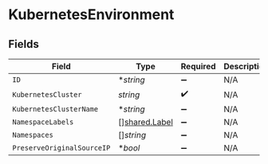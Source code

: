 # KubernetesEnvironment


## Fields

| Field                                          | Type                                           | Required                                       | Description                                    |
| ---------------------------------------------- | ---------------------------------------------- | ---------------------------------------------- | ---------------------------------------------- |
| `ID`                                           | **string*                                      | :heavy_minus_sign:                             | N/A                                            |
| `KubernetesCluster`                            | *string*                                       | :heavy_check_mark:                             | N/A                                            |
| `KubernetesClusterName`                        | **string*                                      | :heavy_minus_sign:                             | N/A                                            |
| `NamespaceLabels`                              | [][shared.Label](../../models/shared/label.md) | :heavy_minus_sign:                             | N/A                                            |
| `Namespaces`                                   | []*string*                                     | :heavy_minus_sign:                             | N/A                                            |
| `PreserveOriginalSourceIP`                     | **bool*                                        | :heavy_minus_sign:                             | N/A                                            |